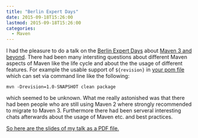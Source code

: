 ```yaml
---
title: "Berlin Expert Days"
date: 2015-09-18T15:26:00
lastmod: 2015-09-18T15:26:00
categories:
  - Maven
---
```

I had the pleasure to do a talk on the [Berlin Expert Days][bedcon] about [Maven 3 and
beyond][1]. There had been many intersting questions about different Maven
aspects of Maven like the life cycle and about the the usage of different
features. For example the usable support of `${revision}` in [your pom file][3]
which can set via command line like the following:
```
mvn -Drevision=1.0-SNAPSHOT clean package
```

which seemed to be unknown. What me really astonished was that there had been
people who are still using Maven 2 where strongly recommended to migrate to
Maven 3. Furthermore there had been serveral interesting chats afterwards about
the usage of Maven etc. and best practices.

[So here are the slides of my talk as a PDF file.](/downloads/files/Maven3AndBeyond.pdf)

[bedcon]: http://bed-con.org/
[1]: http://bed-con.org/2015/talks/Maven-3-and-Beyond
[2]: http://maven.apache.org/docs/3.2.1/release-notes.html
[3]: https://github.com/khmarbaise/javaee/tree/mvn321

